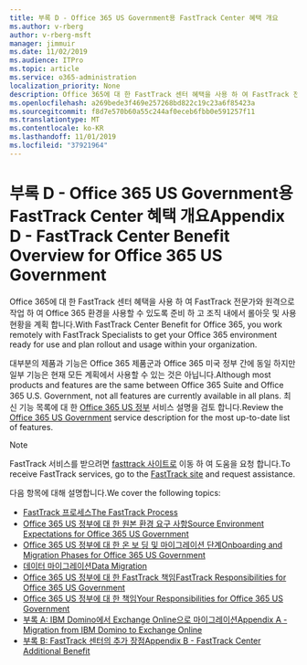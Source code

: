 ```yaml
---
title: 부록 D - Office 365 US Government용 FastTrack Center 혜택 개요
ms.author: v-rberg
author: v-rberg-msft
manager: jimmuir
ms.date: 11/02/2019
ms.audience: ITPro
ms.topic: article
ms.service: o365-administration
localization_priority: None
description: Office 365에 대 한 FastTrack 센터 혜택을 사용 하 여 FastTrack 전문가와 원격으로 작업 하 여 Office 365 환경을 사용할 수 있도록 준비 하 고 조직 내에서 롤아웃 및 사용 현황을 계획 합니다.
ms.openlocfilehash: a269bede3f469e257268bd822c19c23a6f85423a
ms.sourcegitcommit: f8d7e570b60a55c244af0eceb6fbb0e591257f11
ms.translationtype: MT
ms.contentlocale: ko-KR
ms.lasthandoff: 11/01/2019
ms.locfileid: "37921964"
---
```

# <a name="appendix-d---fasttrack-center-benefit-overview-for-office-365-us-government"></a><span data-ttu-id="d8b57-103">부록 D - Office 365 US Government용 FastTrack Center 혜택 개요</span><span class="sxs-lookup"><span data-stu-id="d8b57-103">Appendix D - FastTrack Center Benefit Overview for Office 365 US Government</span></span>

<span data-ttu-id="d8b57-104">Office 365에 대 한 FastTrack 센터 혜택을 사용 하 여 FastTrack 전문가와 원격으로 작업 하 여 Office 365 환경을 사용할 수 있도록 준비 하 고 조직 내에서 롤아웃 및 사용 현황을 계획 합니다.</span><span class="sxs-lookup"><span data-stu-id="d8b57-104">With FastTrack Center Benefit for Office 365, you work remotely with FastTrack Specialists to get your Office 365 environment ready for use and plan rollout and usage within your organization.</span></span> 
  
<span data-ttu-id="d8b57-105">대부분의 제품과 기능은 Office 365 제품군과 Office 365 미국 정부 간에 동일 하지만 일부 기능은 현재 모든 계획에서 사용할 수 있는 것은 아닙니다.</span><span class="sxs-lookup"><span data-stu-id="d8b57-105">Although most products and features are the same between Office 365 Suite and Office 365 U.S. Government, not all features are currently available in all plans.</span></span> <span data-ttu-id="d8b57-106">최신 기능 목록에 대 한 [Office 365 US 정부](https://aka.ms/aboutgovcloud) 서비스 설명을 검토 합니다.</span><span class="sxs-lookup"><span data-stu-id="d8b57-106">Review the [Office 365 US Government](https://aka.ms/aboutgovcloud) service description for the most up-to-date list of features.</span></span>

> [!NOTE]
> <span data-ttu-id="d8b57-107">FastTrack 서비스를 받으려면 [fasttrack 사이트로](https://go.microsoft.com/fwlink/?linkid=780698) 이동 하 여 도움을 요청 합니다.</span><span class="sxs-lookup"><span data-stu-id="d8b57-107">To receive FastTrack services, go to the [FastTrack site](https://go.microsoft.com/fwlink/?linkid=780698) and request assistance.</span></span>  

<span data-ttu-id="d8b57-108">다음 항목에 대해 설명합니다.</span><span class="sxs-lookup"><span data-stu-id="d8b57-108">We cover the following topics:</span></span>
- [<span data-ttu-id="d8b57-109">FastTrack 프로세스</span><span class="sxs-lookup"><span data-stu-id="d8b57-109">The FastTrack Process</span></span>](O365-fasttrack-process.md) 
- [<span data-ttu-id="d8b57-110">Office 365 US 정부에 대 한 원본 환경 요구 사항</span><span class="sxs-lookup"><span data-stu-id="d8b57-110">Source Environment Expectations for Office 365 US Government</span></span>](US-Gov-appendix-source-environment-expectations.md)   
- [<span data-ttu-id="d8b57-111">Office 365 US 정부에 대 한 온 보 딩 및 마이그레이션 단계</span><span class="sxs-lookup"><span data-stu-id="d8b57-111">Onboarding and Migration Phases for Office 365 US Government</span></span>](US-Gov-appendix-onboarding-and-migration.md)
- [<span data-ttu-id="d8b57-112">데이터 마이그레이션</span><span class="sxs-lookup"><span data-stu-id="d8b57-112">Data Migration</span></span>](O365-data-migration.md)    
- [<span data-ttu-id="d8b57-113">Office 365 US 정부에 대 한 FastTrack 책임</span><span class="sxs-lookup"><span data-stu-id="d8b57-113">FastTrack Responsibilities for Office 365 US Government</span></span>](US-Gov-appendix-fasttrack-responsibilities.md)   
- [<span data-ttu-id="d8b57-114">Office 365 US 정부에 대 한 책임</span><span class="sxs-lookup"><span data-stu-id="d8b57-114">Your Responsibilities for Office 365 US Government</span></span>](US-Gov-appendix-your-responsibilities.md) 
- [<span data-ttu-id="d8b57-115">부록 A: IBM Domino에서 Exchange Online으로 마이그레이션</span><span class="sxs-lookup"><span data-stu-id="d8b57-115">Appendix A - Migration from IBM Domino to Exchange Online</span></span>](O365-from-ibm-domino-to-exchange-online.md)   
- [<span data-ttu-id="d8b57-116">부록 B: FastTrack 센터의 추가 장점</span><span class="sxs-lookup"><span data-stu-id="d8b57-116">Appendix B - FastTrack Center Additional Benefit</span></span>](O365-fasttrack-additional-benefits.md)


